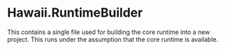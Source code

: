 # Hawaii.RuntimeBuilder

This contains a single file used for building the core runtime into a new project. This runs under the assumption
that the core runtime is available.